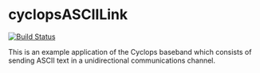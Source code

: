 # cyclopsASCIILink
[![Build Status](https://travis-ci.com/ucb-cyarp/cyclopsASCIILink.svg?token=3DFsVQ6rTxi6J46pKtZ6&branch=master)](https://travis-ci.com/ucb-cyarp/cyclopsASCIILink)
 
This is an example application of the Cyclops baseband which consists of sending ASCII text in a unidirectional communications channel.
 
